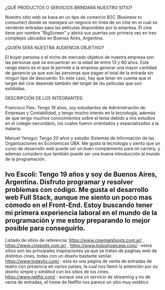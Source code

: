 ¿QUÉ PRODUCTOS O SERVICIOS BRINDARÁ NUESTRO SITIO?

Nuestro sitio web se basa en un tipo de comercio B2C (Business to consumer) donde se manejará un negocio en línea de un cine en el cual se venderán entradas para las películas disponibles por la empresa. El cine tiene por nombre "BigScreen" y abrirá sus puertas por primera vez en tres complejos ubicados en Buenos Aires, Argentina.

¿QUIÉN SERÁ NUESTRA AUDIENCIA OBJETIVO?

El buyer persona o el nicho de mercado objetivo de nuestra empresa son las personas que se encuentran en la edad de entre 13 y 60 años. Este rango etario es el que le permite a la empresa generar una mayor cantidad de ganancia ya que son las personas que pagan el total de la entrada sin ningún tipo de descuento. En este caso, hay que tener en cuenta que el target del cine depende también del target de las películas que son exhibidas. 

DESCRIPCIÓN DE LOS INTEGRANTES:

Francisco Pais: Tengo 19 años, soy estudiantes de Administración de Empresas y Contabilidad, y tengo mucho interés en la tecnología, además de que tengo muchos conocimientos sobre el tema debido a mis estudios en el colegio secundario, los cuales fueron orientados y especializados a la materia.

Manuel Yeregui: Tengo 20 años y estudio Sistemas de Información de las Organizaciones en Económicas UBA. Me gusta la tecnología y siento que un curso de desarrollo web puede ser un buen complemento para mi carrera, y además considero que también puede ser una buena introducción al mundo de la programación.

Ivo Escoli: Tengo 19 años y soy de Buenos Aires, Argentina. Disfruto programar y resolver problemas con código. Me gusta el desarrollo web Full Stack, aunque me siento un poco mas cómodo en el Front-End. Estoy buscando tener mi primera experiencia laboral en el mundo de la programación y me estoy preparando lo mejor posible para conseguirlo.
-----------------------------------------------------------

Listado de sitios de referencia:
 https://www.cinemarkhoyts.com.ar/ , https://www.cinepolis.com.ar/ , https://www.todoshowcase.com/ : estos sitios son las principales inspiraciones ya que se tratan de paginas web de distintos cines, todas con un diseño bastante similar.
 https://www.todaytix.com/ : esta es una página de venta de entradas de teatro con presencia en varios paises, la cual nos llamó la antención por su diseño simple y similitud con los sitios de los cines.
 https://www.netflix.com/ : aunque sea un servicio de streaming y no de venta de entradas, el home de Netflix nos parece un sitio muy estético 
